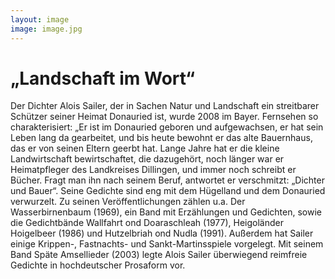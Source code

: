```yaml
---
layout: image
image: image.jpg
---
```


# „Landschaft im Wort“

Der Dichter Alois Sailer, der in Sachen Natur und Landschaft ein streitbarer Schützer seiner Heimat Donauried ist, wurde 2008 im Bayer. Fernsehen so charakterisiert: „Er ist im Donauried geboren und  aufgewachsen, er hat sein Leben lang da gearbeitet, und bis heute bewohnt er das alte Bauernhaus, das er von seinen Eltern geerbt hat. Lange Jahre hat er die kleine Landwirtschaft  bewirtschaftet, die dazugehört, noch länger war er Heimatpfleger des Landkreises Dillingen, und immer noch schreibt er Bücher. Fragt man ihn nach seinem Beruf, antwortet er verschmitzt: „Dichter und Bauer“.
Seine Gedichte sind eng mit dem Hügelland und dem Donauried verwurzelt. Zu seinen Veröffentlichungen zählen u.a. Der Wasserbirnenbaum (1969), ein Band mit Erzählungen und Gedichten, sowie die Gedichtbände Wallfahrt ond Doaraschleah (1977), Heigoländer Hoigelbeer (1986) und Hutzelbriah ond Nudla (1991). Außerdem hat Sailer einige Krippen-, Fastnachts- und Sankt-Martinsspiele vorgelegt.
Mit seinem Band Späte Amsellieder (2003) legte Alois Sailer überwiegend reimfreie Gedichte in hochdeutscher Prosaform vor.
